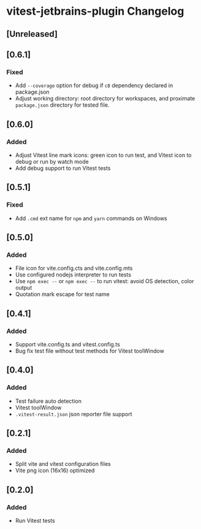 <!-- Keep a Changelog guide -> https://keepachangelog.com -->

# vitest-jetbrains-plugin Changelog

## [Unreleased]

## [0.6.1]

### Fixed
          
- Add `--coverage` option for debug if `c8` dependency declared in package.json 
- Adjust working directory: root directory for workspaces, and proximate `package.json` directory for tested file.

## [0.6.0]

### Added
          
- Adjust Vitest line mark icons: green icon to run test, and Vitest icon to debug or run by watch mode 
- Add debug support to run Vitest tests

## [0.5.1]

### Fixed

- Add `.cmd` ext name for `npm` and `yarn` commands on Windows

## [0.5.0]

### Added

- File icon for vite.config.cts and vite.config.mts
- Use configured nodejs interpreter to run tests
- Use `npm exec --` or `npm exec --` to run vitest: avoid OS detection, color output
- Quotation mark escape for test name

## [0.4.1]

### Added

- Support vite.config.ts and vitest.config.ts
- Bug fix test file without test methods for Vitest toolWindow

## [0.4.0]

### Added

- Test failure auto detection
- Vitest toolWindow
- `.vitest-result.json` json reporter file support

## [0.2.1]

### Added

- Split vite and vitest configuration files
- Vite png icon (16x16) optimized

## [0.2.0]

### Added

- Run Vitest tests
